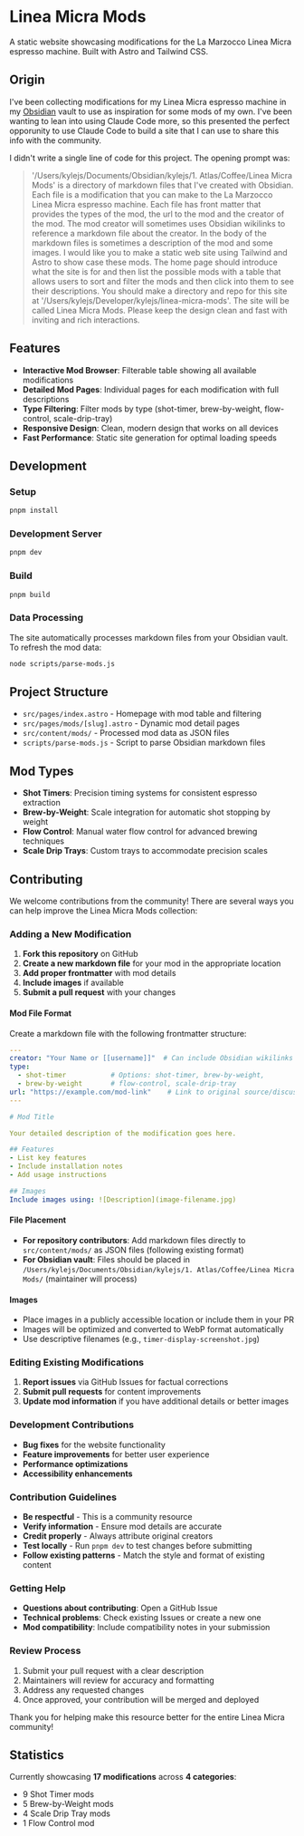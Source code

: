 # Linea Micra Mods

A static website showcasing modifications for the La Marzocco Linea Micra espresso machine. Built with Astro and Tailwind CSS.

## Origin
I've been collecting modifications for my Linea Micra espresso machine in my [Obsidian](https://obsidian.md/) vault to use as inspiration for some mods of my own. I've been wanting to lean into using Claude Code more, so this presented the perfect opporunity to use Claude Code to build a site that I can use to share this info with the community.

I didn't write a single line of code for this project. The opening prompt was:
> '/Users/kylejs/Documents/Obsidian/kylejs/1. Atlas/Coffee/Linea Micra Mods' is a directory of markdown files that I've created with Obsidian. Each file is a modification that you can make to the La Marzocco Linea Micra espresso machine. Each file has front matter that provides the types of the mod, the url to the mod and the creator of the mod. The mod creator will sometimes uses Obsidian wikilinks to reference a markdown file about the creator. In the body of the markdown files is sometimes a description of the mod and some images.
> I would like you to make a static web site using Tailwind and Astro to show case these mods. The home page should introduce what the site is for and then list the possible mods with a table that allows users to sort and filter the mods and then click into them to see their descriptions. 
> You should make a directory and repo for this site at '/Users/kylejs/Developer/kylejs/linea-micra-mods'. 
> The site will be called Linea Micra Mods.
> Please keep the design clean and fast with inviting and rich interactions.

## Features

- **Interactive Mod Browser**: Filterable table showing all available modifications
- **Detailed Mod Pages**: Individual pages for each modification with full descriptions
- **Type Filtering**: Filter mods by type (shot-timer, brew-by-weight, flow-control, scale-drip-tray)
- **Responsive Design**: Clean, modern design that works on all devices
- **Fast Performance**: Static site generation for optimal loading speeds

## Development

### Setup

```bash
pnpm install
```

### Development Server

```bash
pnpm dev
```

### Build

```bash
pnpm build
```

### Data Processing

The site automatically processes markdown files from your Obsidian vault. To refresh the mod data:

```bash
node scripts/parse-mods.js
```

## Project Structure

- `src/pages/index.astro` - Homepage with mod table and filtering
- `src/pages/mods/[slug].astro` - Dynamic mod detail pages
- `src/content/mods/` - Processed mod data as JSON files
- `scripts/parse-mods.js` - Script to parse Obsidian markdown files

## Mod Types

- **Shot Timers**: Precision timing systems for consistent espresso extraction
- **Brew-by-Weight**: Scale integration for automatic shot stopping by weight
- **Flow Control**: Manual water flow control for advanced brewing techniques
- **Scale Drip Trays**: Custom trays to accommodate precision scales

## Contributing

We welcome contributions from the community! There are several ways you can help improve the Linea Micra Mods collection:

### Adding a New Modification

1. **Fork this repository** on GitHub
2. **Create a new markdown file** for your mod in the appropriate location
3. **Add proper frontmatter** with mod details
4. **Include images** if available  
5. **Submit a pull request** with your changes

#### Mod File Format

Create a markdown file with the following frontmatter structure:

```yaml
---
creator: "Your Name or [[username]]"  # Can include Obsidian wikilinks
type:
  - shot-timer           # Options: shot-timer, brew-by-weight, 
  - brew-by-weight       # flow-control, scale-drip-tray
url: "https://example.com/mod-link"    # Link to original source/discussion
---

# Mod Title

Your detailed description of the modification goes here.

## Features
- List key features
- Include installation notes
- Add usage instructions

## Images
Include images using: ![Description](image-filename.jpg)
```

#### File Placement

- **For repository contributors**: Add markdown files directly to `src/content/mods/` as JSON files (following existing format)
- **For Obsidian vault**: Files should be placed in `/Users/kylejs/Documents/Obsidian/kylejs/1. Atlas/Coffee/Linea Micra Mods/` (maintainer will process)

#### Images

- Place images in a publicly accessible location or include them in your PR
- Images will be optimized and converted to WebP format automatically
- Use descriptive filenames (e.g., `timer-display-screenshot.jpg`)

### Editing Existing Modifications  

1. **Report issues** via GitHub Issues for factual corrections
2. **Submit pull requests** for content improvements
3. **Update mod information** if you have additional details or better images

### Development Contributions

- **Bug fixes** for the website functionality
- **Feature improvements** for better user experience  
- **Performance optimizations** 
- **Accessibility enhancements**

### Contribution Guidelines

- **Be respectful** - This is a community resource
- **Verify information** - Ensure mod details are accurate
- **Credit properly** - Always attribute original creators
- **Test locally** - Run `pnpm dev` to test changes before submitting
- **Follow existing patterns** - Match the style and format of existing content

### Getting Help

- **Questions about contributing**: Open a GitHub Issue
- **Technical problems**: Check existing Issues or create a new one
- **Mod compatibility**: Include compatibility notes in your submission

### Review Process

1. Submit your pull request with a clear description
2. Maintainers will review for accuracy and formatting
3. Address any requested changes
4. Once approved, your contribution will be merged and deployed

Thank you for helping make this resource better for the entire Linea Micra community!

## Statistics

Currently showcasing **17 modifications** across **4 categories**:
- 9 Shot Timer mods
- 5 Brew-by-Weight mods  
- 4 Scale Drip Tray mods
- 1 Flow Control mod